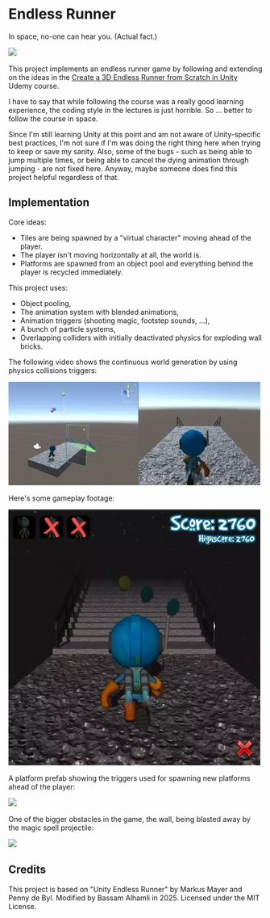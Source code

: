 # Endless Runner

In space, no-one can hear you. (Actual fact.)

![](.readme/final-frontier.png)

This project implements an endless runner game by following and extending on the ideas
in the [Create a 3D Endless Runner from Scratch in Unity](https://www.udemy.com/course/endlessrunner/) Udemy course.

I have to say that while following the course was a really good learning experience,
the coding style in the lectures is just horrible. So ... better to follow the course in space.

Since I'm still learning Unity at this point and am not aware of Unity-specific best
practices, I'm not sure if I'm was doing the right thing here when trying to keep or 
save my sanity.
Also, some of the bugs - such as being able to jump multiple times, or being able to cancel the dying animation through jumping - are not fixed here.
Anyway, maybe someone does find this project helpful regardless of that.

## Implementation

Core ideas:

- Tiles are being spawned by a "virtual character" moving ahead of the player.
- The player isn't moving horizontally at all, the world is.
- Platforms are spawned from an object pool and everything behind the player is recycled immediately.

This project uses:

- Object pooling,
- The animation system with blended animations,
- Animation triggers (shooting magic, footstep sounds, ...),
- A bunch of particle systems,
- Overlapping colliders with initially deactivated physics for exploding wall bricks.

The following video shows the continuous world generation by using physics
collisions triggers:

![Platform generation video](.readme/early-animation.webp)

Here's some gameplay footage:

![Gameplay video](.readme/late-game.webp)

A platform prefab showing the triggers used for spawning new platforms
ahead of the player:

![](.readme/box-triggers.png)

One of the bigger obstacles in the game, the wall, being blasted away
by the magic spell projectile:

![](.readme/blasting-boxes.jpg)

## Credits
This project is based on "Unity Endless Runner" by Markus Mayer and Penny de Byl.
Modified by Bassam Alhamli in 2025.
Licensed under the MIT License.
